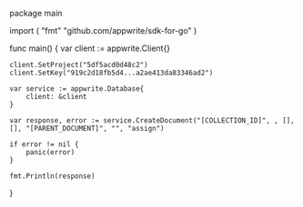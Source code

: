 package main

import (
    "fmt"
    "github.com/appwrite/sdk-for-go"
)

func main() {
    var client := appwrite.Client{}

    client.SetProject("5df5acd0d48c2")
    client.SetKey("919c2d18fb5d4...a2ae413da83346ad2")

    var service := appwrite.Database{
        client: &client
    }

    var response, error := service.CreateDocument("[COLLECTION_ID]", , [], [], "[PARENT_DOCUMENT]", "", "assign")

    if error != nil {
        panic(error)
    }

    fmt.Println(response)
}